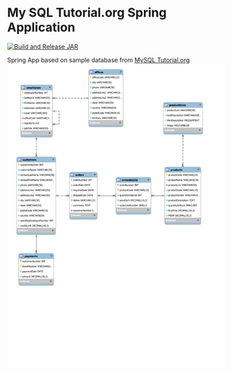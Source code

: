 # My SQL Tutorial.org Spring Application
[![Build and Release JAR](https://github.com/inBrackets/MySqlTutorialOrgSpringApp/actions/workflows/main.yml/badge.svg)](https://github.com/inBrackets/MySqlTutorialOrgSpringApp/actions/workflows/main.yml)

Spring App based on sample database from [MySQL Tutorial.org](mysqltutorial.org)
![Entity Relationship Diagram](./EntityRelationDiagram.svg)
